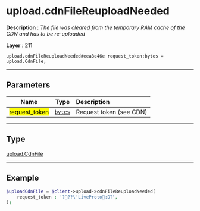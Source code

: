 # upload.cdnFileReuploadNeeded

**Description** : *The file was cleared from the temporary RAM cache of the CDN and has to be re-uploaded*

**Layer** : 211

```tl
upload.cdnFileReuploadNeeded#eea8e46e request_token:bytes = upload.CdnFile;
```

---

## Parameters

| Name | Type | Description |
| :---: | :---: | :--- |
| <mark>request_token</mark> | [`bytes`](type/bytes) | Request token (see CDN) |

---

## Type

[upload.CdnFile](type/upload.CdnFile)

---

## Example

```php
$uploadCdnFile = $client->upload->cdnFileReuploadNeeded(
	request_token : '???\'LiveProto:Dߠ',
);
```